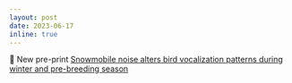 ```yaml
---
layout: post
date: 2023-06-17
inline: true
---
```


🎉 New pre-print [Snowmobile noise alters bird vocalization patterns during winter and pre-breeding season](https://www.biorxiv.org/content/10.1101/2023.07.13.548680v1)